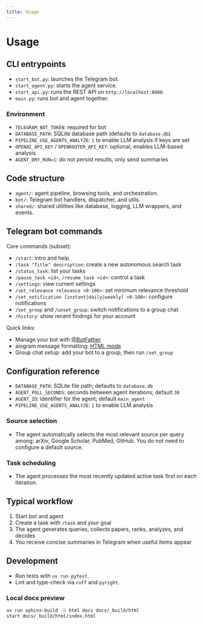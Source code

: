 ```yaml
---
title: Usage
---
```


# Usage

## CLI entrypoints

- `start_bot.py`: launches the Telegram bot.
- `start_agent.py`: starts the agent service.
- `start_api.py`: runs the REST API on `http://localhost:8000`.
- `main.py`: runs bot and agent together.

### Environment

- `TELEGRAM_BOT_TOKEN`: required for bot
- `DATABASE_PATH`: SQLite database path (defaults to `database.db`)
 - `PIPELINE_USE_AGENTS_ANALYZE`: `1` to enable LLM analysis if keys are set
- `OPENAI_API_KEY` / `OPENROUTER_API_KEY`: optional; enables LLM-based analysis
- `AGENT_DRY_RUN=1`: do not persist results, only send summaries

## Code structure

- `agent/`: agent pipeline, browsing tools, and orchestration.
- `bot/`: Telegram bot handlers, dispatcher, and utils.
- `shared/`: shared utilities like database, logging, LLM wrappers, and events.

## Telegram bot commands

Core commands (subset):

- `/start`: intro and help
- `/task "Title" description`: create a new autonomous search task
- `/status_task`: list your tasks
- `/pause_task <id>`, `/resume_task <id>`: control a task
- `/settings`: view current settings
- `/set_relevance relevance <0-100>`: set minimum relevance threshold
- `/set_notification [instant|daily|weekly] <0-100>`: configure notifications
- `/set_group` and `/unset_group`: switch notifications to a group chat
- `/history`: show recent findings for your account

Quick links:

- Manage your bot with [@BotFather](https://t.me/BotFather)
- aiogram message formatting: [HTML mode](https://core.telegram.org/bots/api#formatting-options)
- Group chat setup: add your bot to a group, then run `/set_group`

## Configuration reference

- `DATABASE_PATH`: SQLite file path; defaults to `database.db`
 - `AGENT_POLL_SECONDS`: seconds between agent iterations; default `30`
- `AGENT_ID`: identifier for the agent; default `main_agent`
- `PIPELINE_USE_AGENTS_ANALYZE`: `1` to enable LLM analysis

### Source selection

- The agent automatically selects the most relevant source per query among: arXiv, Google Scholar, PubMed, GitHub. You do not need to configure a default source.

### Task scheduling

- The agent processes the most recently updated active task first on each iteration.

## Typical workflow

1. Start bot and agent
2. Create a task with `/task` and your goal
3. The agent generates queries, collects papers, ranks, analyzes, and decides
4. You receive concise summaries in Telegram when useful items appear

## Development

- Run tests with `uv run pytest`.
- Lint and type-check via `ruff` and `pyright`.

### Local docs preview

```bash
uv run sphinx-build -b html docs docs/_build/html
start docs/_build/html/index.html
```




